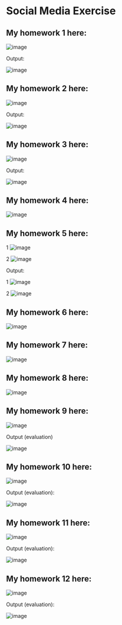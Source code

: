 # Social Media Exercise

## My homework 1 here:

![image](https://github.com/user-attachments/assets/2831d173-3828-48ca-a4b4-42d8853607f1)

Output:

![image](https://github.com/user-attachments/assets/50186a31-da8d-4077-a983-d03ad8447556)

## My homework 2 here:

![image](https://github.com/user-attachments/assets/7c10ae00-06c2-4d07-a3ab-e878d7b08280)

Output:

![image](https://github.com/user-attachments/assets/1aeaeeff-a58e-4639-b061-1f4b8534d195)

## My homework 3 here:

![image](https://github.com/user-attachments/assets/f88c4909-6e07-49b7-a72c-241bb181850b)

Output:

![image](https://github.com/user-attachments/assets/2776098f-8e11-45df-8dc8-a2ea92a717a7)

## My homework 4 here:

![image](https://github.com/user-attachments/assets/07802973-c10b-414f-b3d4-3fd940075e71)

## My homework 5 here:

1 ![image](https://github.com/user-attachments/assets/ea80d0af-2f4a-4bb3-a501-30ce1c45291f)

2 ![image](https://github.com/user-attachments/assets/e84fc34c-da55-49b8-8851-46945115dc78)


Output:

1 ![image](https://github.com/user-attachments/assets/d19e8350-979e-4bd3-9488-a1b97fa87544)

2 ![image](https://github.com/user-attachments/assets/6599ead2-1ea4-4caf-afe2-1798a9a08f7d)

## My homework 6 here:

![image](https://github.com/user-attachments/assets/b1be64e2-f64f-4661-9a19-74276e2841c4)

## My homework 7 here:

![image](https://github.com/user-attachments/assets/34b9b6c8-af3c-4920-9acf-4f07f82941c0)

## My homework 8 here:

![image](https://github.com/user-attachments/assets/35d46671-b33c-4650-8110-9516932909ef)

## My homework 9 here:

![image](https://github.com/user-attachments/assets/53c94c96-1ff0-4dca-b1aa-d205ca97cd70)

Output (evaluation)

![image](https://github.com/user-attachments/assets/99d93abd-e5f7-4a3f-88d9-5c9c9196ccd6)

## My homework 10 here:

![image](https://github.com/user-attachments/assets/fcabf2b7-8146-476c-a4dc-25aaba068bbd)

Output (evaluation):

![image](https://github.com/user-attachments/assets/c45f9e97-91d0-44b0-8e4b-a46224e1019d)

## My homework 11 here:

![image](https://github.com/user-attachments/assets/36f6654d-ec0d-422b-bf16-91e49e59dfb6)

Output (evaluation):

![image](https://github.com/user-attachments/assets/cd144ac1-97bb-4524-891e-e51ca4d8ea78)

## My homework 12 here:

![image](https://github.com/user-attachments/assets/34840fc2-fdfd-44e9-91d2-ea4f046264ef)

Output (evaluation):

![image](https://github.com/user-attachments/assets/49ed7bfe-29d5-48ee-8086-8f4f795d5b2b)

